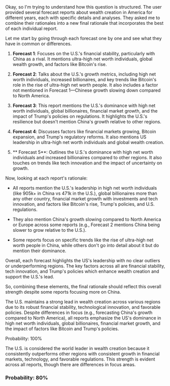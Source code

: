 <think>
Okay, so I'm trying to understand how this question is structured. The user provided several forecast reports about wealth creation in America for different years, each with specific details and analyses. They asked me to combine their rationales into a new final rationale that incorporates the best of each individual report.

Let me start by going through each forecast one by one and see what they have in common or differences. 

1. **Forecast 1**: Focuses on the U.S.'s financial stability, particularly with China as a rival. It mentions ultra-high net worth individuals, global wealth growth, and factors like Bitcoin's rise.

2. **Forecast 2**: Talks about the U.S.'s growth metrics, including high net worth individuals, increased billionaires, and key trends like Bitcoin's role in the rise of ultra-high net worth people. It also includes a factor not mentioned in Forecast 1—Chinese growth slowing down compared to North America.

3. **Forecast 3**: This report mentions the U.S.'s dominance with high net worth individuals, global billionaires, financial market growth, and the impact of Trump's policies on regulations. It highlights the U.S.'s resilience but doesn't mention China's growth relative to other regions.

4. **Forecast 4**: Discusses factors like financial markets growing, Bitcoin expansion, and Trump's regulatory reforms. It also mentions US leadership in ultra-high net worth individuals and global wealth creation.

5. ** Forecast 5**: Outlines the U.S.'s dominance with high net worth individuals and increased billionaires compared to other regions. It also touches on trends like tech innovation and the impact of uncertainty on growth.

Now, looking at each report's rationale:

- All reports mention the U.S.'s leadership in high net worth individuals (like 905k+ in China vs 471k in the U.S.), global billionaires more than any other country, financial market growth with investments and tech innovation, and factors like Bitcoin's rise, Trump's policies, and U.S. regulations.

- They also mention China's growth slowing compared to North America or Europe across some reports (e.g., Forecast 2 mentions China being slower to grow relative to the U.S.).

- Some reports focus on specific trends like the rise of ultra-high net worth people in China, while others don't go into detail about it but do mention their dominance.

Overall, each forecast highlights the US's leadership with no clear outliers or underperforming regions. The key factors across all are financial stability, tech innovation, and Trump's policies which enhance wealth creation and support the U.S.'s lead.

So, combining these elements, the final rationale should reflect this overall strength despite some reports focusing more on China.
</think>

The U.S. maintains a strong lead in wealth creation across various regions due to its robust financial stability, technological innovation, and favorable policies. Despite differences in focus (e.g., forecasting China's growth compared to North America), all reports emphasize the US's dominance in high net worth individuals, global billionaires, financial market growth, and the impact of factors like Bitcoin and Trump's policies.

Probability: 100%

The U.S. is considered the world leader in wealth creation because it consistently outperforms other regions with consistent growth in financial markets, technology, and favorable regulations. This strength is evident across all reports, though there are differences in focus areas.

### Probability: 80%